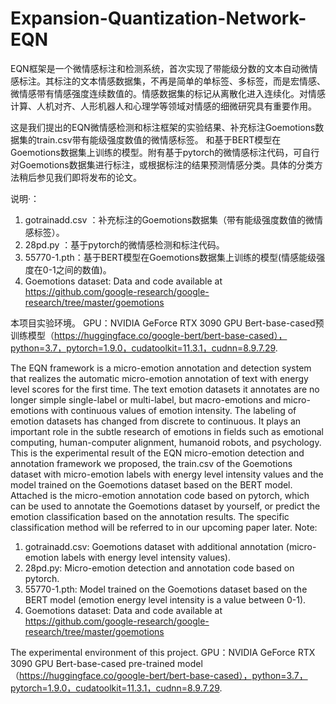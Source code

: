 # Expansion-Quantization-Network-EQN
EQN框架是一个微情感标注和检测系统，首次实现了带能级分数的文本自动微情感标注。其标注的文本情感数据集，不再是简单的单标签、多标签，而是宏情感、微情感带有情感强度连续数值的。情感数据集的标记从离散化进入连续化。对情感计算、人机对齐、人形机器人和心理学等领域对情感的细微研究具有重要作用。

这是我们提出的EQN微情感检测和标注框架的实验结果、补充标注Goemotions数据集的train.csv带有能级强度数值的微情感标签。
和基于BERT模型在Goemotions数据集上训练的模型。附有基于pytorch的微情感标注代码，可自行对Goemotions数据集进行标注，或根据标注的结果预测情感分类。具体的分类方法稍后参见我们即将发布的论文。

说明·：
1. gotrainadd.csv ：补充标注的Goemotions数据集（带有能级强度数值的微情感标签）。
2. 28pd.py ：基于pytorch的微情感检测和标注代码。
3. 55770-1.pth：基于BERT模型在Goemotions数据集上训练的模型(情感能级强度在0-1之间的数值)。
4. Goemotions dataset: Data and code available at https://github.com/google-research/google-research/tree/master/goemotions


本项目实验环境。
GPU：NVIDIA GeForce RTX 3090 GPU
Bert-base-cased预训练模型（https://huggingface.co/google-bert/bert-base-cased），python=3.7，pytorch=1.9.0，cudatoolkit=11.3.1，cudnn=8.9.7.29.

The EQN framework is a micro-emotion annotation and detection system that realizes the automatic micro-emotion annotation of text with energy level scores for the first time. The text emotion datasets it annotates are no longer simple single-label or multi-label, but macro-emotions and micro-emotions with continuous values ​​of emotion intensity. The labeling of emotion datasets has changed from discrete to continuous. It plays an important role in the subtle research of emotions in fields such as emotional computing, human-computer alignment, humanoid robots, and psychology.
This is the experimental result of the EQN micro-emotion detection and annotation framework we proposed, the train.csv of the Goemotions dataset with micro-emotion labels with energy level intensity values
and the model trained on the Goemotions dataset based on the BERT model. Attached is the micro-emotion annotation code based on pytorch, which can be used to annotate the Goemotions dataset by yourself, or predict the emotion classification based on the annotation results. The specific classification method will be referred to in our upcoming paper later.
Note:
1. gotrainadd.csv: Goemotions dataset with additional annotation (micro-emotion labels with energy level intensity values).
2. 28pd.py: Micro-emotion detection and annotation code based on pytorch.
3. 55770-1.pth: Model trained on the Goemotions dataset based on the BERT model (emotion energy level intensity is a value between 0-1).
4. Goemotions dataset: Data and code available at https://github.com/google-research/google-research/tree/master/goemotions

The experimental environment of this project.
GPU：NVIDIA GeForce RTX 3090 GPU
Bert-base-cased pre-trained model（https://huggingface.co/google-bert/bert-base-cased），python=3.7，pytorch=1.9.0，cudatoolkit=11.3.1，cudnn=8.9.7.29.
